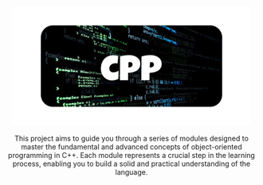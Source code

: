 <div align="center">
  <a href="https://github.com/mpeyre-s/42_CPP"><img src="https://github.com/mpeyre-s/42_project_badges/raw/main/badges/cpp.svg"/></a>
  <p>This project aims to guide you through a series of modules designed to master the fundamental and advanced concepts of object-oriented programming in C++. Each module represents a crucial step in the learning process, enabling you to build a solid and practical understanding of the language.</p>
  <br>
</div>

